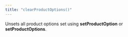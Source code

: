 ```yaml
---
title: "clearProductOptions()"
---
```


Unsets all product options set using __setProductOption__ or __setProductOptions__.
